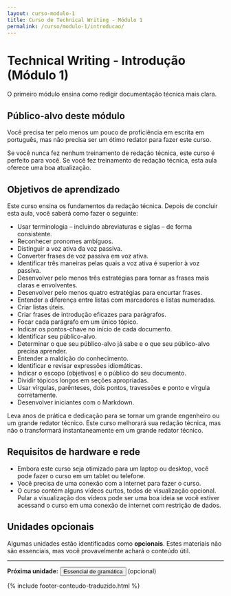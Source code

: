 ```yaml
---
layout: curso-modulo-1
title: Curso de Technical Writing - Módulo 1
permalink: /curso/modulo-1/introducao/
---
```


# Technical Writing - Introdução (Módulo 1)

O primeiro módulo ensina como redigir documentação técnica mais clara.

## Público-alvo deste módulo

Você precisa ter pelo menos um pouco de proficiência em escrita em português, mas não precisa ser um ótimo redator para fazer este curso.

Se você nunca fez nenhum treinamento de redação técnica, este curso é perfeito para você. Se você fez treinamento de redação técnica, esta aula oferece uma boa atualização.

## Objetivos de aprendizado

Este curso ensina os fundamentos da redação técnica. Depois de concluir esta aula, você saberá como fazer o seguinte:

* Usar terminologia – incluindo abreviaturas e siglas – de forma consistente.
* Reconhecer pronomes ambíguos.
* Distinguir a voz ativa da voz passiva.
* Converter frases de voz passiva em voz ativa.
* Identificar três maneiras pelas quais a voz ativa é superior à voz passiva.
* Desenvolver pelo menos três estratégias para tornar as frases mais claras e envolventes.
* Desenvolver pelo menos quatro estratégias para encurtar frases.
* Entender a diferença entre listas com marcadores e listas numeradas.
* Criar listas úteis.
* Criar frases de introdução eficazes para parágrafos.
* Focar cada parágrafo em um único tópico.
* Indicar os pontos-chave no início de cada documento.
* Identificar seu público-alvo.
* Determinar o que seu público-alvo já sabe e o que seu público-alvo precisa aprender.
* Entender a maldição do conhecimento.
* Identificar e revisar expressões idiomáticas.
* Indicar o escopo (objetivos) e o público do seu documento.
* Dividir tópicos longos em seções apropriadas.
* Usar vírgulas, parênteses, dois pontos, travessões e ponto e vírgula corretamente.
* Desenvolver iniciantes com o Markdown.

Leva anos de prática e dedicação para se tornar um grande engenheiro ou um grande redator técnico. Este curso melhorará sua redação técnica, mas não o transformará instantaneamente em um grande redator técnico.

## Requisitos de hardware e rede

* Embora este curso seja otimizado para um laptop ou desktop, você pode fazer o curso em um tablet ou telefone.
* Você precisa de uma conexão com a internet para fazer o curso.
* O curso contém alguns vídeos curtos, todos de visualização opcional. Pular a visualização dos vídeos pode ser uma boa ideia se você estiver acessand o curso em uma conexão de internet com restrição de dados.

## Unidades opcionais

Algumas unidades estão identificadas como **opcionais**. Estes materiais não são essenciais, mas você provavelmente achará o conteúdo útil.

---

<p class="proxima-unidade"><b>Próxima unidade:</b> <a href="/curso/modulo-1/essencial-gramatica/"><button type="button" class="btn btn-dark">Essencial de gramática</button></a> (opcional)</p>

{% include footer-conteudo-traduzido.html %}
